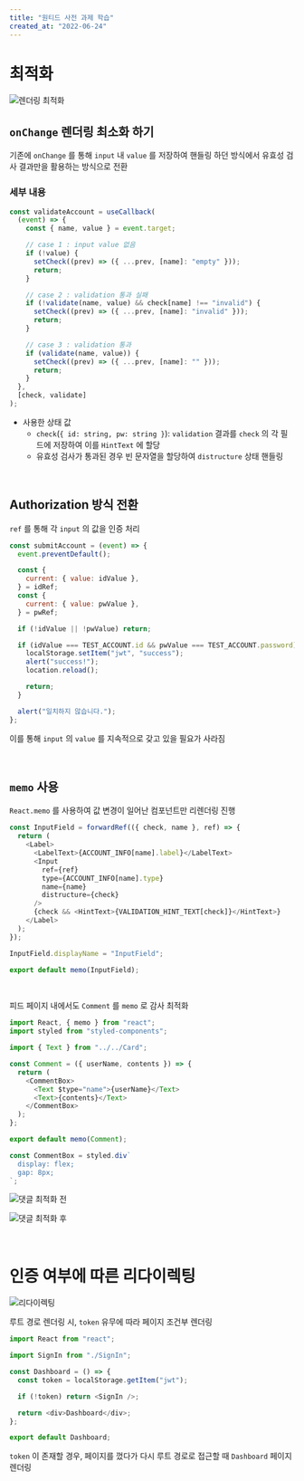 ```yaml
---
title: "원티드 사전 과제 학습"
created_at: "2022-06-24"
---
```


# 최적화

![렌더링 최적화](../../asset/wanted-assignment/optimization.gif)

## `onChange` 렌더링 최소화 하기

기존에 `onChange` 를 통해 `input` 내 `value` 를 저장하여 핸들링 하던 방식에서 유효성 검사 결과만을 활용하는 방식으로 전환

### 세부 내용

```js
const validateAccount = useCallback(
  (event) => {
    const { name, value } = event.target;

    // case 1 : input value 없음
    if (!value) {
      setCheck((prev) => ({ ...prev, [name]: "empty" }));
      return;
    }

    // case 2 : validation 통과 실패
    if (!validate(name, value) && check[name] !== "invalid") {
      setCheck((prev) => ({ ...prev, [name]: "invalid" }));
      return;
    }

    // case 3 : validation 통과
    if (validate(name, value)) {
      setCheck((prev) => ({ ...prev, [name]: "" }));
      return;
    }
  },
  [check, validate]
);
```

- 사용한 상태 값
  - `check`(`{ id: string, pw: string }`): `validation` 결과를 `check` 의 각 필드에 저장하여 이를 `HintText` 에 할당
  - 유효성 검사가 통과된 경우 빈 문자열을 할당하여 `distructure` 상태 핸들링

<br/>

## Authorization 방식 전환

`ref` 를 통해 각 `input` 의 값을 인증 처리

```javascript
const submitAccount = (event) => {
  event.preventDefault();

  const {
    current: { value: idValue },
  } = idRef;
  const {
    current: { value: pwValue },
  } = pwRef;

  if (!idValue || !pwValue) return;

  if (idValue === TEST_ACCOUNT.id && pwValue === TEST_ACCOUNT.password) {
    localStorage.setItem("jwt", "success");
    alert("success!");
    location.reload();

    return;
  }

  alert("일치하지 않습니다.");
};
```

이를 통해 `input` 의 `value` 를 지속적으로 갖고 있을 필요가 사라짐

<br/>

## `memo` 사용

`React.memo` 를 사용하여 값 변경이 일어난 컴포넌트만 리렌더링 진행

```js
const InputField = forwardRef(({ check, name }, ref) => {
  return (
    <Label>
      <LabelText>{ACCOUNT_INFO[name].label}</LabelText>
      <Input
        ref={ref}
        type={ACCOUNT_INFO[name].type}
        name={name}
        distructure={check}
      />
      {check && <HintText>{VALIDATION_HINT_TEXT[check]}</HintText>}
    </Label>
  );
});

InputField.displayName = "InputField";

export default memo(InputField);
```

<br/>

피드 페이지 내에서도 `Comment` 를 `memo` 로 감사 최적화

```js
import React, { memo } from "react";
import styled from "styled-components";

import { Text } from "../../Card";

const Comment = ({ userName, contents }) => {
  return (
    <CommentBox>
      <Text $type="name">{userName}</Text>
      <Text>{contents}</Text>
    </CommentBox>
  );
};

export default memo(Comment);

const CommentBox = styled.div`
  display: flex;
  gap: 8px;
`;
```

![댓글 최적화 전](../../asset/wanted-assignment/befor_memorize.gif)

![댓글 최적화 후](../../asset/wanted-assignment/after_memorize.gif)

<br/>

# 인증 여부에 따른 리다이렉팅

![리다이렉팅](../../asset/wanted-assignment/authorization.gif)

루트 경로 렌더링 시, `token` 유무에 따라 페이지 조건부 렌더링

```js
import React from "react";

import SignIn from "./SignIn";

const Dashboard = () => {
  const token = localStorage.getItem("jwt");

  if (!token) return <SignIn />;

  return <div>Dashboard</div>;
};

export default Dashboard;
```

`token` 이 존재할 경우, 페이지를 껐다가 다시 루트 경로로 접근할 때 `Dashboard` 페이지 렌더링

<br/>
